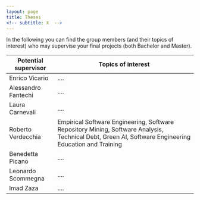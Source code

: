 ```yaml
---
layout: page
title: Theses
<!-- subtitle: X  -->
---
```


In the following you can find the group members (and their topics of interest) who may supervise your final projects (both Bachelor and Master).

| Potential supervisor | Topics of interest |
| --- | --- |
| Enrico Vicario | .... |
| Alessandro Fantechi | .... |
| Laura Carnevali | .... |
| Roberto Verdecchia | Empirical Software Engineering, Software Repository Mining, Software Analysis, Technical Debt, Green AI, Software Engineering Education and Training |
| Benedetta Picano | .... |
| Leonardo Scommegna | .... |
| Imad Zaza | .... |


